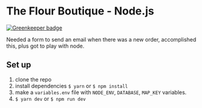 # The Flour Boutique - Node.js

[![Greenkeeper badge](https://badges.greenkeeper.io/mcansh/theflourboutique.svg)](https://greenkeeper.io/)

Needed a form to send an email when there was a new order, accomplished this, plus got to play with node.

## Set up
1. clone the repo
2. install dependencies `$ yarn` or `$ npm install`
3. make a `variables.env` file with `NODE_ENV`, `DATABASE`, `MAP_KEY` variables.
4. `$ yarn dev` or `$ npm run dev`
